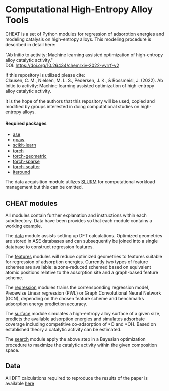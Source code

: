 # Computational High-Entropy Alloy Tools
CHEAT is a set of Python modules for regression of adsorption energies and modeling catalysis on high-entropy alloys.
This modeling procedure is described in detail here:

"Ab Initio to activity: Machine learning assisted optimization of high-entropy alloy catalytic activity." <br />
DOI: https://doi.org/10.26434/chemrxiv-2022-vvrrf-v2

If this repository is utilized please cite: <br />
Clausen, C. M., Nielsen, M. L. S., Pedersen, J. K., & Rossmeisl, J. (2022). Ab Initio to activity: Machine learning assisted optimization of high-entropy alloy catalytic activity.

It is the hope of the authors that this repository will be used, copied and modified by groups interested in doing computational studies on high-entropy alloys.

#### Required packages
* [ase](https://wiki.fysik.dtu.dk/ase/index.html) 
* [gpaw](https://wiki.fysik.dtu.dk/gpaw/)
* [scikit-learn](https://scikit-learn.org/stable/)
* [torch](https://pypi.org/project/torch/)
* [torch-geometric](https://pypi.org/project/torch-geometric/)
* [torch-sparse](https://pypi.org/project/torch-sparse/)
* [torch-scatter](https://pypi.org/project/torch-scatter/)
* [iteround](https://pypi.org/project/iteround/)

The data acquisition module utilizes [SLURM](https://slurm.schedmd.com) for computational workload management but this can be omitted.

## CHEAT modules
All modules contain further explanation and instructions within each subdirectory. Data have been provides so that each module contains a working example.

The [data](data) module assists setting up DFT calculations. Optimized geometries are stored in ASE databases and can subsequently be joined into a single database to construct regression features.

The [features](features) modules will reduce optimized geometries to features suitable for regression of adsorption energies. Currently two types of feature schemes are available: a zone-reduced schemed based on equivalent atomic positions relative to the adsorption site and a graph-based feature scheme.

The [regression](regression) modules trains the corrensponding regression model, Piecewise Linear regression (PWL) or Graph Convolutional Neural Network (GCN), depending on the chosen feature scheme and benchmarks adsorption energy prediction accuracy.

The [surface](surface) module simulates a high-entropy alloy surface of a given size, predicts the available adsorption energies and simulates adsorbate coverage including competitive co-adsorption of \*O and \*OH. Based on established theory a catalytic activity can be estimated.

The [search](search) module apply the above step in a Bayesian optimization procedure to maximize the catalytic activity within the given composition space.

## Data
All DFT calculations required to reproduce the results of the paper is available [here](https://nano.ku.dk/english/research/theoretical-electrocatalysis/katladb/ab-initio-to-activity/)
